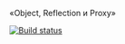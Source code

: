 «Object, Reflection и Proxy»

[![Build status](https://ci.appveyor.com/api/projects/status/8ha23tec4dha60vo?svg=true)](https://ci.appveyor.com/project/Ka-Qessa/for-in-homework)
